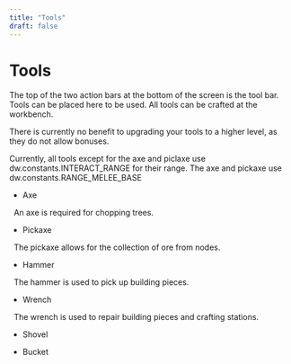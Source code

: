 ```yaml
---
title: "Tools"
draft: false
---
```

# Tools


The top of the two action bars at the bottom of the screen is the tool bar. Tools can be placed here to be used.
All tools can be crafted at the workbench.

There is currently no benefit to upgrading your tools to a higher level, as they do not allow bonuses.


Currently, all tools except for the axe and piclaxe use dw.constants.INTERACT_RANGE for their range. The axe and pickaxe use dw.constants.RANGE_MELEE_BASE

* Axe


  An axe is required for chopping trees.



* Pickaxe


  The pickaxe allows for the collection of ore from nodes.



* Hammer


  The hammer is used to pick up building pieces.



* Wrench


  The wrench is used to repair building pieces and crafting stations.



* Shovel



* Bucket

